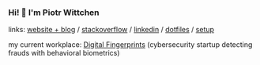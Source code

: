 ### Hi! 👋 I'm Piotr Wittchen

links:  [website + blog](https://wittchen.io/) / [stackoverflow](https://stackoverflow.com/users/1150795/piotr-wittchen) / [linkedin](https://www.linkedin.com/in/piotrwittchen/) / [dotfiles](https://github.com/pwittchen/dotfiles) / [setup](https://wittchen.io/setup/)

my current workplace: [Digital Fingerprints](https://fingerprints.digital/en) (cybersecurity startup detecting frauds with behavioral biometrics)
